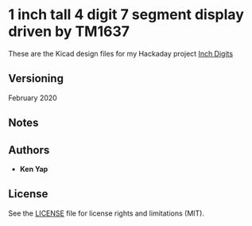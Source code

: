 # 1 inch tall 4 digit 7 segment display driven by TM1637

These are the Kicad design files for my Hackaday project [Inch Digits](https://hackaday.io/project/169179-inch-digits)

## Versioning

February 2020

## Notes

## Authors

* **Ken Yap**

## License

See the [LICENSE](LICENSE.md) file for license rights and limitations (MIT).
